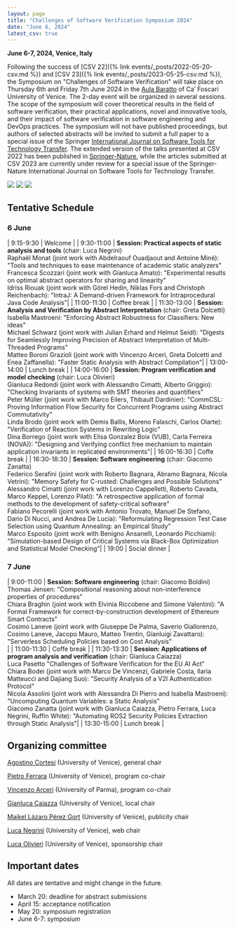 ```yaml
---
layout: page
title: "Challenges of Software Verification Symposium 2024"
date: "June 6, 2024"
latest_csv: true
---
```


**June 6-7, 2024, Venice, Italy**

Following the success of [CSV 22]({% link events/_posts/2022-05-20-csv.md %}) and [CSV 23]({% link events/_posts/2023-05-25-csv.md %}), the Symposium on "Challenges of Software Verification" will take place on Thursday 6th and Friday 7th June 2024 in the [Aula Baratto](https://www.unive.it/pag/30119/) of Ca’ Foscari University of Venice. The 2-day event will be organized in several sessions. The scope of the symposium will cover theoretical results in the field of software verification, their practical applications, novel and innovative tools, and their impact of software verification in software engineering and DevOps practices. The symposium will not have published proceedings, but authors of selected abstracts will be invited to submit a full paper to a special issue of the Springer [International Journal on Software Tools for Technology Transfer](https://www.springer.com/journal/10009). The extended version of the talks presented at CSV 2022 has been published in [Springer-Nature](https://link.springer.com/book/10.1007/978-981-19-9601-6), while the articles submitted at CSV 2023 are currently under review for a special issue of the Springer-Nature International Journal on Software Tools for Technology Transfer.

<div class="div-img-table">
  <div class="div-img-table-row">
    <img class="div-img-table-col" src="{{ site.baseurl }}/images/csv23-1.jpeg"/>
    <img class="div-img-table-col" src="{{ site.baseurl }}/images/csv23-2.jpeg"/>
    <img class="div-img-table-col" src="{{ site.baseurl }}/images/cousot-big.jpg"/> 
  </div>
</div>


## Tentative Schedule

### 6 June

| 9:15-9:30 | Welcome |
| 9:30-11:00 | **Session: Practical aspects of static analysis and tools** (chair: Luca Negrini)<br> Raphaël Monat (joint work with Abdelraouf Ouadjaout and Antoine Miné): "Tools and techniques to ease maintenance of academic static analyzers"<br> Francesca Scozzari (joint work with Gianluca Amato): "Experimental results on optimal abstract operators for sharing and linearity"<br> Idriss Riouak (joint work with Görel Hedin, Niklas Fors and Christoph Reichenbach): "IntraJ: A Demand-driven Framework for Intraprocedural Java Code Analysis"|
| 11:00-11:30 | Coffee break |
| 11:30-13:00 | **Session: Analysis and Verification by Abstract Interpretation** (chair: Greta Dolcetti) <br> Isabella Mastroeni: "Enforcing Abstract Robustness for Classifiers: New ideas"<br> Michael Schwarz (joint work with Julian Erhard and Helmut Seidl): "Digests for Seamlessly Improving Precision of Abstract Interpretation of Multi-Threaded Programs"<br> Matteo Boroni Grazioli (joint work with Vincenzo Arceri, Greta Dolcetti and Enea Zaffanella): "Faster Static Analysis with Abstract Compilation"|
| 13:00-14:00 | Lunch break |
| 14:00-16:00 | **Session: Program verification and model checking** (chair: Luca Olivieri)<br> Gianluca Redondi (joint work with Alessandro Cimatti, Alberto Griggio): "Checking Invariants of systems with SMT theories and quantifiers"<br> Peter Müller (joint work with Marco Eilers, Thibault Dardinier): "CommCSL: Proving Information Flow Security for Concurrent Programs using Abstract Commutativity"<br> Linda Brodo (joint work with Demis Ballis, Moreno Falaschi, Carlos Olarte): "Verification of Reaction Systems in Rewriting Logic"<br> Dina Borrego (joint work with Elisa Gonzalez Boix (VUB), Carla Ferreira (NOVA)): "Designing and Verifying conflict free mechanism to maintain application invariants in replicated environments"|
| 16:00-16:30 | Coffe break |
| 16:30-18:30 | **Session: Software engineering** (chair: Giacomo Zanatta)<br> Federico Serafini (joint work with Roberto Bagnara, Abramo Bagnara, Nicola Vetrini): "Memory Safety for C-rusted: Challenges and Possible Solutions"<br> Alessandro Cimatti (joint work with Lorenzo Cappelletti, Roberto Cavada, Marco Keppel, Lorenzo Pilati): "A retrospective application of formal methods to the development of safety-critical software"<br> Fabiano Pecorelli (joint work with Antonio Trovato, Manuel De Stefano, Dario Di Nucci, and Andrea De Lucia): "Reformulating Regression Test Case Selection using Quantum Annealing: an Empirical Study"<br> Marco Esposito (joint work with Benigno Ansanelli, Leonardo Picchiami): "Simulation-based Design of Critical Systems via Black-Box Optimization and Statistical Model Checking"|
| 19:00 | Social dinner |

### 7 June

| 9:00-11:00 | **Session: Software engineering** (chair: Giacomo Boldini)<br> Thomas Jensen: "Compositional reasoning about non-interference properties of procedures"<br> Chiara Braghin (joint work with Elvinia Riccobene and Simone Valentini): "A Formal Framework for correct-by-construction development of Ethereum Smart Contracts"<br> Cosimo Laneve (joint work with Giuseppe De Palma, Saverio Giallorenzo, Cosimo Laneve, Jacopo Mauro, Matteo Trentin, Gianluigi Zavattaro): "Serverless Scheduling Policies based on Cost Analysis"<br>|
| 11:00-11:30 | Coffe break |
| 11:30-13:30 | **Session: Applications of program analysis and verification** (chair: Gianluca Caiazza)<br> Luca Pasetto "Challenges of Software Verification for the EU AI Act"<br> Chiara Bodei (joint work with Marco De Vincenzi, Gabriele Costa, Ilaria Matteucci and Dajiang Suo): "Security Analysis of a V2I Authentication Protocol"<br> Nicola Assolini (joint work with Alessandra Di Pierro and Isabella Mastroeni): "Uncomputing Quantum Variables: a Static Analysis"<br> Giacomo Zanatta (joint work with Gianluca Caiazza, Pietro Ferrara, Luca Negrini, Ruffin White): "Automating ROS2 Security Policies Extraction through Static Analysis"|
| 13:30-15:00 | Lunch break |

## Organizing committee

[Agostino Cortesi](https://unive.it/data/persone/5591776) (University of Venice), general chair

[Pietro Ferrara](https://dais.unive.it/~ferrara/) (University of Venice), program co-chair

[Vincenzo Arceri](https://vincenzoarceri.github.io/) (University of Parma), program co-chair

[Gianluca Caiazza](https://www.unive.it/data/persone/15776518) (University of Venice), local chair

[Maikel Lázaro Pérez Gort](https://www.unive.it/data/persone/19565731) (University of Venice), publicity chair

[Luca Negrini](https://lucaneg.github.io) (University of Venice), web chair

[Luca Olivieri](https://www.unive.it/data/people/25543514) (University of Venice), sponsorship chair

## Important dates

All dates are tentative and might change in the future.

- March 20: deadline for abstract submissions
- April 15: acceptance notification
- May 20: symposium registration
- June 6-7: symposium
